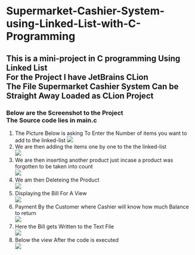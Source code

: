 # Supermarket-Cashier-System-using-Linked-List-with-C-Programming
<h2>This is a mini-project  in C programming  Using Linked List <br>
 For the Project I have JetBrains CLion <br>
 The File Supermarket Cashier System Can be Straight Away Loaded as CLion Project<br>
</h2>
<h3>
Below are the Screenshot to the Project
<br>
 The Source code lies in main.c
</h3>
<ol>
<li> The Picture Below is asking To Enter the Number of items you want to add to the linked-list
<img src="https://github.com/reuben21/Supermarket-Cashier-System-using-Linked-List-with-C-Programming/blob/master/Screenshots/1.JPG"/>
<li>We are then adding the items one by one to the the linked-list <br>
<img src="https://github.com/reuben21/Supermarket-Cashier-System-using-Linked-List-with-C-Programming/blob/master/Screenshots/2.JPG"/>
<li>We are then inserting another product just incase a product was forgotten to be taken into count<br>
<img src="https://github.com/reuben21/Supermarket-Cashier-System-using-Linked-List-with-C-Programming/blob/master/Screenshots/3.JPG"/>
<li>We am then Deleteing the Product<br>
<img src="https://github.com/reuben21/Supermarket-Cashier-System-using-Linked-List-with-C-Programming/blob/master/Screenshots/4.JPG"/>
<li>Displaying the Bill For A View<br>
<img src="https://github.com/reuben21/Supermarket-Cashier-System-using-Linked-List-with-C-Programming/blob/master/Screenshots/5.JPG"/>
<li>Payment By the Customer where Cashier will know how much Balance to return<br>
<img src="https://github.com/reuben21/Supermarket-Cashier-System-using-Linked-List-with-C-Programming/blob/master/Screenshots/6.JPG"/>
<li> Here the Bill gets Written to the Text File<br>
<img src="https://github.com/reuben21/Supermarket-Cashier-System-using-Linked-List-with-C-Programming/blob/master/Screenshots/7.JPG"/>
<li> Below the view After the code is executed<br>
<img src="https://github.com/reuben21/Supermarket-Cashier-System-using-Linked-List-with-C-Programming/blob/master/Screenshots/8.JPG"/>
</ol>
